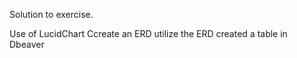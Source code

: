 Solution  to exercise.

Use of LucidChart
Ccreate an ERD
utilize the ERD created a table in Dbeaver
